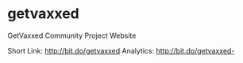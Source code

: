 # getvaxxed
GetVaxxed Community Project Website

Short Link: http://bit.do/getvaxxed
Analytics: http://bit.do/getvaxxed-

